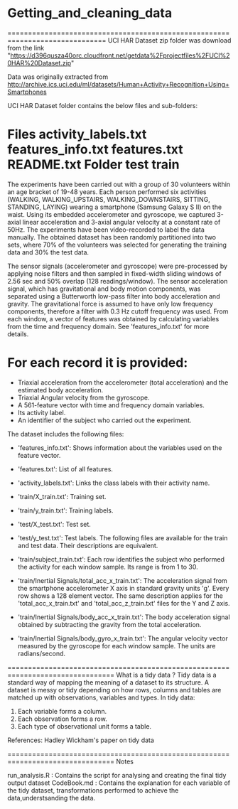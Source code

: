 # Getting_and_cleaning_data
==============================================================================
UCI HAR Dataset zip folder was download from the link
"https://d396qusza40orc.cloudfront.net/getdata%2Fprojectfiles%2FUCI%20HAR%20Dataset.zip"

Data was originally extracted from 
http://archive.ics.uci.edu/ml/datasets/Human+Activity+Recognition+Using+Smartphones


UCI HAR Dataset  folder contains the below files and sub-folders:

Files
 activity_labels.txt
 features_info.txt
 features.txt
 README.txt
Folder
 test 
 train
===============================================================================
The experiments have been carried out with a group of 30 volunteers within an age bracket
of 19-48 years. Each person performed six activities (WALKING, WALKING_UPSTAIRS, 
WALKING_DOWNSTAIRS, SITTING, STANDING, LAYING) wearing a smartphone (Samsung Galaxy S II)
on the waist. Using its embedded accelerometer and gyroscope, we captured 3-axial linear
acceleration and 3-axial angular velocity at a constant rate of 50Hz. The experiments 
have been video-recorded to label the data manually. The obtained dataset has been 
randomly partitioned into two sets, where 70% of the volunteers was selected for 
generating the training data and 30% the test data. 

The sensor signals (accelerometer and gyroscope) were pre-processed by applying noise 
filters and then sampled in fixed-width sliding windows of 2.56 sec and 50% overlap 
(128 readings/window). The sensor acceleration signal, which has gravitational and body 
motion components, was separated using a Butterworth low-pass filter into body 
acceleration and gravity. The gravitational force is assumed to have only low frequency 
components, therefore a filter with 0.3 Hz cutoff frequency was used. From each window, a 
vector of features was obtained by calculating variables from the time and frequency 
domain. See 'features_info.txt' for more details. 

For each record it is provided:
================================================================================

- Triaxial acceleration from the accelerometer (total acceleration) and the estimated body acceleration.
- Triaxial Angular velocity from the gyroscope. 
- A 561-feature vector with time and frequency domain variables. 
- Its activity label. 
- An identifier of the subject who carried out the experiment.

The dataset includes the following files:
 
- 'features_info.txt': Shows information about the variables used on the feature vector.

- 'features.txt': List of all features.

- 'activity_labels.txt': Links the class labels with their activity name.

- 'train/X_train.txt': Training set.

- 'train/y_train.txt': Training labels.

- 'test/X_test.txt': Test set.

- 'test/y_test.txt': Test labels.
The following files are available for the train and test data. Their descriptions are equivalent. 

- 'train/subject_train.txt': Each row identifies the subject who performed the activity for each window sample. Its range is from 1 to 30. 

- 'train/Inertial Signals/total_acc_x_train.txt': The acceleration signal from the smartphone accelerometer X axis in standard gravity units 'g'. Every row shows a 128 element vector. The same description applies for the 'total_acc_x_train.txt' and 'total_acc_z_train.txt' files for the Y and Z axis. 

- 'train/Inertial Signals/body_acc_x_train.txt': The body acceleration signal obtained by subtracting the gravity from the total acceleration. 

- 'train/Inertial Signals/body_gyro_x_train.txt': The angular velocity vector measured by the gyroscope for each window sample. The units are radians/second. 

================================================================================
What is a tidy data ?
Tidy data is a standard way of mapping the meaning of a dataset to its structure. 
A dataset is messy or tidy depending on how rows, columns and tables are matched up 
with observations, variables and types. In tidy data:

1. Each variable forms a column.
2. Each observation forms a row.
3. Each type of observational unit forms a table.

References: Hadley Wickham's paper on tidy data

================================================================================
Notes

run_analysis.R : Contains the script for analysing and creating the final tidy output dataset
CodeBook.md    : Contains the explanation for each variable of the tidy dataset,
                 transformations performed to achieve the data,understsanding the data.
				

